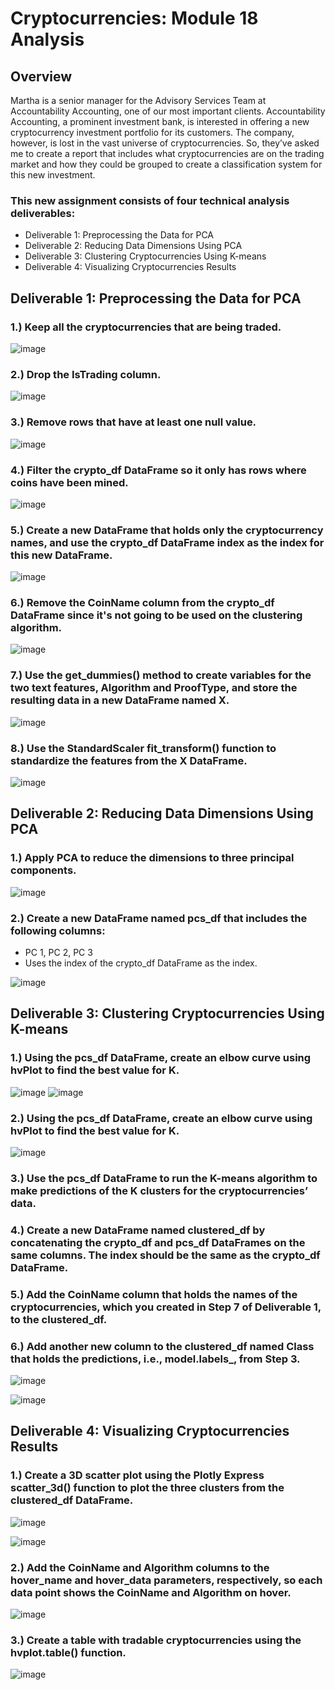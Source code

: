 # Cryptocurrencies: Module 18 Analysis

## Overview
Martha is a senior manager for the Advisory Services Team at Accountability Accounting, one of our most important clients. Accountability Accounting, a prominent investment bank, is interested in offering a new cryptocurrency investment portfolio for its customers. The company, however, is lost in the vast universe of cryptocurrencies. So, they’ve asked me to create a report that includes what cryptocurrencies are on the trading market and how they could be grouped to create a classification system for this new investment.

### This new assignment consists of four technical analysis deliverables:
* Deliverable 1: Preprocessing the Data for PCA
* Deliverable 2: Reducing Data Dimensions Using PCA
* Deliverable 3: Clustering Cryptocurrencies Using K-means
* Deliverable 4: Visualizing Cryptocurrencies Results

## Deliverable 1: Preprocessing the Data for PCA

### 1.) Keep all the cryptocurrencies that are being traded.

![image](https://user-images.githubusercontent.com/87340105/155916194-4c4e8881-f2be-4f51-b81c-7fc70cda7c29.png)

### 2.) Drop the IsTrading column.

![image](https://user-images.githubusercontent.com/87340105/155916288-75c08e35-fe8d-41eb-86f6-8b8c32c74be8.png)

### 3.) Remove rows that have at least one null value.

![image](https://user-images.githubusercontent.com/87340105/155916259-ac6db97d-d916-48b6-81a4-e2a8ae07a551.png)

### 4.) Filter the crypto_df DataFrame so it only has rows where coins have been mined.

![image](https://user-images.githubusercontent.com/87340105/155916354-967df177-64ce-4dab-82e6-80fc67af95da.png)

### 5.) Create a new DataFrame that holds only the cryptocurrency names, and use the crypto_df DataFrame index as the index for this new DataFrame.

![image](https://user-images.githubusercontent.com/87340105/155916375-b2c44097-28c4-4822-9cc9-bb9386422265.png)

### 6.) Remove the CoinName column from the crypto_df DataFrame since it's not going to be used on the clustering algorithm.

![image](https://user-images.githubusercontent.com/87340105/155916405-5ffe2b08-60c2-42de-b02e-fa95a59518ab.png)

### 7.) Use the get_dummies() method to create variables for the two text features, Algorithm and ProofType, and store the resulting data in a new DataFrame named X.

![image](https://user-images.githubusercontent.com/87340105/155916698-865d3a76-dc56-4524-861c-7860d06467cb.png)

### 8.) Use the StandardScaler fit_transform() function to standardize the features from the X DataFrame.

![image](https://user-images.githubusercontent.com/87340105/155916725-807ac384-32f2-478c-8181-27519d527686.png)

## Deliverable 2: Reducing Data Dimensions Using PCA

### 1.) Apply PCA to reduce the dimensions to three principal components.

![image](https://user-images.githubusercontent.com/87340105/155916862-cebaf284-fe41-40ef-8084-c15c8f2d480e.png)

### 2.) Create a new DataFrame named pcs_df that includes the following columns:
* PC 1, PC 2, PC 3
* Uses the index of the crypto_df DataFrame as the index.

![image](https://user-images.githubusercontent.com/87340105/155916962-9f16359a-4627-44f4-97ca-1d95906fb4ab.png)

## Deliverable 3: Clustering Cryptocurrencies Using K-means

### 1.) Using the pcs_df DataFrame, create an elbow curve using hvPlot to find the best value for K.

![image](https://user-images.githubusercontent.com/87340105/155917469-9fe870d2-fd73-4d6a-a3d4-67bfa94f3d13.png)
![image](https://user-images.githubusercontent.com/87340105/155917517-4e668761-176a-4207-9a1e-52190a0504b4.png)

### 2.) Using the pcs_df DataFrame, create an elbow curve using hvPlot to find the best value for K.

![image](https://user-images.githubusercontent.com/87340105/155917336-5105c259-3be8-4768-ad19-7f37bdfda347.png)

### 3.) Use the pcs_df DataFrame to run the K-means algorithm to make predictions of the K clusters for the cryptocurrencies’ data.
### 4.) Create a new DataFrame named clustered_df by concatenating the crypto_df and pcs_df DataFrames on the same columns. The index should be the same as the crypto_df DataFrame.
### 5.) Add the CoinName column that holds the names of the cryptocurrencies, which you created in Step 7 of Deliverable 1, to the clustered_df.
### 6.) Add another new column to the clustered_df named Class that holds the predictions, i.e., model.labels_, from Step 3.

![image](https://user-images.githubusercontent.com/87340105/155917585-a9af00c1-af20-4f2c-a44c-2c2cbea31c70.png)

![image](https://user-images.githubusercontent.com/87340105/155917603-dfbde660-6d87-45a6-95e4-f4d04924c1ab.png)

## Deliverable 4: Visualizing Cryptocurrencies Results

### 1.) Create a 3D scatter plot using the Plotly Express scatter_3d() function to plot the three clusters from the clustered_df DataFrame.

![image](https://user-images.githubusercontent.com/87340105/155918039-1872e95c-aa34-4b3a-91b8-607f68b16e3d.png)

![image](https://user-images.githubusercontent.com/87340105/155918141-501303c8-621a-43b7-99b7-e441187d1e55.png)

### 2.) Add the CoinName and Algorithm columns to the hover_name and hover_data parameters, respectively, so each data point shows the CoinName and Algorithm on hover.

![image](https://user-images.githubusercontent.com/87340105/155918430-dd521553-a8be-4218-97d4-90454fca5180.png)

### 3.) Create a table with tradable cryptocurrencies using the hvplot.table() function.

![image](https://user-images.githubusercontent.com/87340105/155918500-af79dcd5-9ee9-4521-bad9-e70c874a923a.png)






